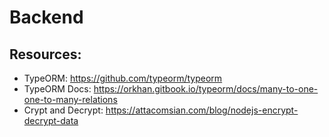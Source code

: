 # Backend

## Resources:
* TypeORM: https://github.com/typeorm/typeorm
* TypeORM Docs: https://orkhan.gitbook.io/typeorm/docs/many-to-one-one-to-many-relations
* Crypt and Decrypt: https://attacomsian.com/blog/nodejs-encrypt-decrypt-data